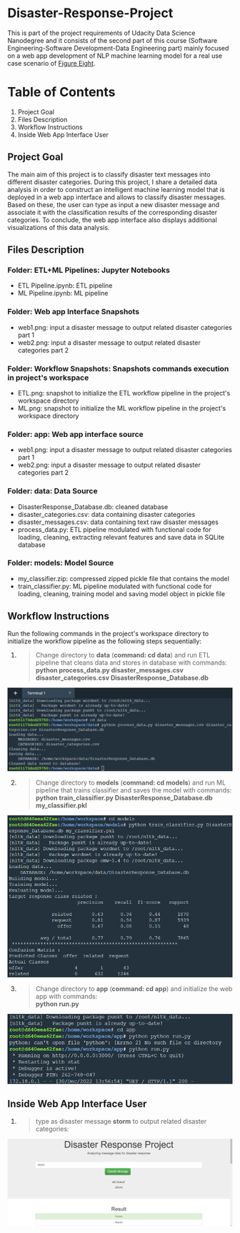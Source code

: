 # Disaster-Response-Project
This is part of the project requirements of Udacity Data Science Nanodegree and it consists of the second part of this course (Software Engineering-Software Development-Data Engineering part) mainly focused on a web app development of NLP machine learning model for a real use case scenario of [Figure Eight](https://appen.com/).

# Table of Contents
1. Project Goal
2. Files Description
3. Workflow Instructions
4. Inside Web App Interface User

## Project Goal
The main aim of this project is to classify disaster text messages into different disaster categories. During this project, I share a detailed data analysis in order to construct an intelligent machine learning model that is deployed in a web app interface and allows to classify disaster messages. Based on these, the user can type as input a new disaster message and associate it with the classification results of the corresponding disaster categories. To conclude, the web app interface also displays additional visualizations of this data analysis.

## Files Description
### Folder: ETL+ML Pipelines: Jupyter Notebooks
* ETL Pipeline.ipynb: ETL pipeline 
* ML Pipeline.ipynb: ML pipeline

### Folder: Web app Interface Snapshots
* web1.png: input a disaster message to output related disaster categories part 1
* web2.png: input a disaster message to output related disaster categories part 2

### Folder: Workflow Snapshots: Snapshots commands execution in project's workspace
* ETL.png: snapshot to initialize the ETL workflow pipeline in the project's workspace directory
* ML.png: snapshot to initialize the ML workflow pipeline in the project's workspace directory

### Folder: app: Web app interface source
* web1.png: input a disaster message to output related disaster categories part 1
* web2.png: input a disaster message to output related disaster categories part 2

### Folder: data: Data Source
* DisasterResponse_Database.db: cleaned database 
* disaster_categories.csv: data containing disaster categories 
* disaster_messages.csv: data containing text raw disaster messages  
* process_data.py: ETL pipeline modulated with functional code for loading, cleaning, extracting relevant features and save data in SQLite database

### Folder: models: Model Source
* my_classifier.zip: compressed zipped pickle file that contains the model
* train_classifier.py: ML pipeline modulated with functional code for loading, cleaning, training model and saving model object in pickle file

## Workflow Instructions
Run the following commands in the project's workspace directory to initialize the workflow pipeline as the following steps sequentially:

1. > Change directory to **data** (**command: cd data**) and run ETL pipeline that cleans data and stores in database with commands: \
**python process_data.py disaster_messages.csv disaster_categories.csv DisasterResponse_Database.db**

![This is an image](Workflow%20Snapshots/ETL.png)

2. > Change directory to **models** (**command: cd models**) and run ML pipeline that trains classifier and saves the model with commands: \
**python train_classifier.py DisasterResponse_Database.db my_classifier.pkl**

![This is an image](Workflow%20Snapshots/ML.png)

3. > Change directory to **app** (**command: cd app**) and initialize the web app with commands: \
**python run.py**

![This is an image](Workflow%20Snapshots/app.png)

## Inside Web App Interface User
1. > type as disaster message **storm** to output related disaster categories: 

![This is an image](Web%20App%20interface%20Snapshots/web1.png)
